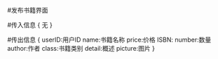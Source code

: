 #发布书籍界面

#传入信息
{
    无
}

#传出信息
{
    userID:用户ID
    name:书籍名称
    price:价格
    ISBN:
    number:数量
    author:作者
    class:书籍类别
    detail:概述
    picture:图片
}